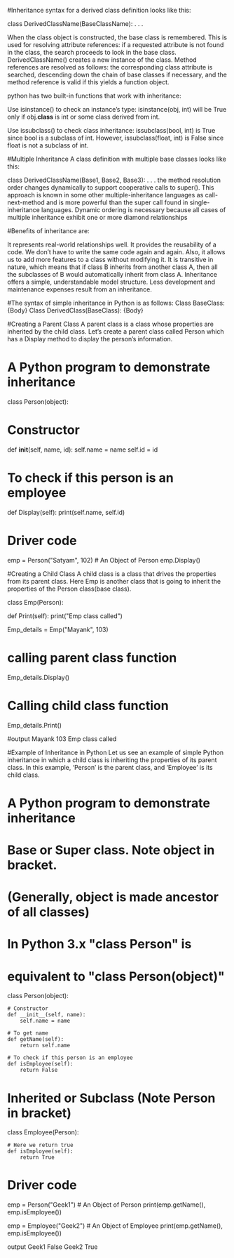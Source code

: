 #Inheritance
syntax for a derived class definition looks like this:

class DerivedClassName(BaseClassName):
    <statement-1>
    .
    .
    .
    <statement-N>

When the class object is constructed, the base class is remembered. This is used for resolving attribute references: if a requested attribute is not found in the class, the search proceeds to look in the base class. 
DerivedClassName() creates a new instance of the class. 
Method references are resolved as follows: the corresponding class attribute is searched, descending down the chain of base classes if necessary, and the method reference is valid if this yields a function object.

python has two built-in functions that work with inheritance:

Use isinstance() to check an instance’s type: isinstance(obj, int) will be True only if obj.__class__ is int or some class derived from int.

Use issubclass() to check class inheritance: issubclass(bool, int) is True since bool is a subclass of int. However, issubclass(float, int) is False since float is not a subclass of int.


#Multiple Inheritance
A class definition with multiple base classes looks like this:

class DerivedClassName(Base1, Base2, Base3):
    <statement-1>
    .
    .
    .
    <statement-N>
the method resolution order changes dynamically to support cooperative calls to super().
This approach is known in some other multiple-inheritance languages as call-next-method and is more powerful than the super call found in single-inheritance languages.
Dynamic ordering is necessary because all cases of multiple inheritance exhibit one or more diamond relationships 


#Benefits of inheritance are:

It represents real-world relationships well.
It provides the reusability of a code. We don’t have to write the same code again and again. Also, it allows us to add more features to a class without modifying it.
It is transitive in nature, which means that if class B inherits from another class A, then all the subclasses of B would automatically inherit from class A.
Inheritance offers a simple, understandable model structure. 
Less development and maintenance expenses result from an inheritance.

#The syntax of simple inheritance in Python is as follows:
Class BaseClass:
    {Body}
Class DerivedClass(BaseClass):
    {Body}

#Creating a Parent Class
A parent class is a class whose properties are inherited by the child class. Let’s create a parent class called Person which has a Display method to display the person’s information.

# A Python program to demonstrate inheritance
class Person(object):

# Constructor
def __init__(self, name, id):
	self.name = name
	self.id = id

# To check if this person is an employee
def Display(self):
	print(self.name, self.id)


# Driver code
emp = Person("Satyam", 102) # An Object of Person
emp.Display()

#Creating a Child Class
A child class is a class that drives the properties from its parent class. Here Emp is another class that is going to inherit the properties of the Person class(base class).

class Emp(Person):

def Print(self):
	print("Emp class called")
	
Emp_details = Emp("Mayank", 103)

# calling parent class function
Emp_details.Display()

# Calling child class function
Emp_details.Print()


#output
Mayank 103
Emp class called



#Example of Inheritance in Python 
Let us see an example of simple Python inheritance in which a child class is inheriting the properties of its parent class. In this example, ‘Person’ is the parent class, and ‘Employee’ is its child class.

# A Python program to demonstrate inheritance

# Base or Super class. Note object in bracket.
# (Generally, object is made ancestor of all classes)
# In Python 3.x "class Person" is
# equivalent to "class Person(object)"


class Person(object):

	# Constructor
	def __init__(self, name):
		self.name = name

	# To get name
	def getName(self):
		return self.name

	# To check if this person is an employee
	def isEmployee(self):
		return False


# Inherited or Subclass (Note Person in bracket)
class Employee(Person):

	# Here we return true
	def isEmployee(self):
		return True


# Driver code
emp = Person("Geek1") # An Object of Person
print(emp.getName(), emp.isEmployee())

emp = Employee("Geek2") # An Object of Employee
print(emp.getName(), emp.isEmployee())

output
Geek1 False
Geek2 True
